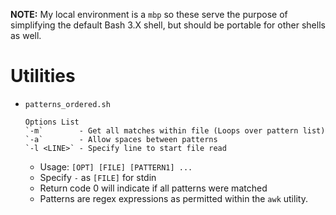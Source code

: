 **NOTE:** My local environment is a `mbp` so these serve the purpose of simplifying the default Bash 3.X shell, but should be portable for other shells as well.

# Utilities
- `patterns_ordered.sh`
    ```
    Options List
    `-m`        - Get all matches within file (Loops over pattern list)
    `-a`        - Allow spaces between patterns
    `-l <LINE>` - Specify line to start file read
    ```
    - Usage: `[OPT] [FILE] [PATTERN1] ...`
    - Specify `-` as `[FILE]` for stdin 
    - Return code 0 will indicate if all patterns were matched
    - Patterns are regex expressions as permitted within the `awk` utility.

